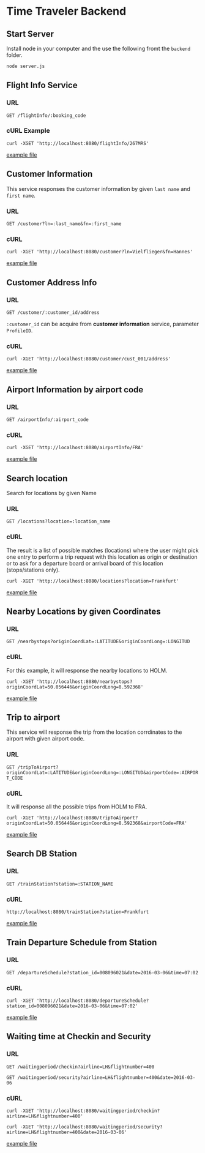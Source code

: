 # Time Traveler Backend

## Start Server
Install node in your computer and the use the following fromt the `backend` folder.

```Bash
node server.js
```

## Flight Info Service

### URL
`GET /flightInfo/:booking_code`

### cURL Example

`curl -XGET 'http://localhost:8080/flightInfo/267MRS'`

[example file](json-objects/examples/flight_info.json)

## Customer Information
This service responses the customer information by given `last name` and `first name`.

### URL

`GET /customer?ln=:last_name&fn=:first_name`

### cURL

`curl -XGET 'http://localhost:8080/customer?ln=Vielflieger&fn=Hannes'`

[example file](json-objects/examples/customer_info.json)

## Customer Address Info

### URL

`GET /customer/:customer_id/address`

`:customer_id` can be acquire from **customer information** service, parameter `ProfileID`.

### cURL

`curl -XGET 'http://localhost:8080/customer/cust_001/address'`

[example file](json-objects/examples/customer_address.json)

## Airport Information by airport code

### URL
`GET /airportInfo/:airport_code`

### cURL
`curl -XGET 'http://localhost:8080/airportInfo/FRA'`

[example file](json-objects/examples/airport_info.json)

## Search location
Search for locations by given Name

### URL
`GET /locations?location=:location_name`

### cURL
The result is a list of possible matches (locations) where the user might pick one entry to perform
a trip request with this location as origin or destination or to ask for a departure board or
arrival board of this location (stops/stations only).

`curl -XGET 'http://localhost:8080/locations?location=Frankfurt'`

[example file](json-objects/examples/locations_frankfurt.json)

## Nearby Locations by given Coordinates

### URL
`GET /nearbystops?originCoordLat=:LATITUDE&originCoordLong=:LONGITUD`

### cURL
For this example, it will response the nearby locations to HOLM.

`curl -XGET 'http://localhost:8080/nearbystops?originCoordLat=50.056446&originCoordLong=8.592368'`

[example file](json-objects/examples/nearby_example.json)

## Trip to airport
This service will response the trip from the location corrdinates to the airport with given airport code.

### URL
`GET /tripToAirport?originCoordLat=:LATITUDE&originCoordLong=:LONGITUD&airportCode=:AIRPORT_CODE`

### cURL
It will response all the possible trips from HOLM to FRA.

`curl -XGET 'http://localhost:8080/tripToAirport?originCoordLat=50.056446&originCoordLong=8.592368&airportCode=FRA'`

[example file](json-objects/examples/trip_example.json)

## Search DB Station

### URL
`GET /trainStation?station=:STATION_NAME`

### cURL
`http://localhost:8080/trainStation?station=Frankfurt`

[example file](json-objects/examples/db_stations.json)

## Train Departure Schedule from Station

### URL
`GET /departureSchedule?station_id=008096021&date=2016-03-06&time=07:02`

### cURL

`curl -XGET 'http://localhost:8080/departureSchedule?station_id=008096021&date=2016-03-06&time=07:02'`

[example file](json-objects/examples/departure_schedule.json)

## Waiting time at Checkin and Security

### URL
`GET /waitingperiod/checkin?airline=LH&flightnumber=400`

`GET /waitingperiod/security?airline=LH&flightnumber=400&date=2016-03-06`

### cURL

`curl -XGET 'http://localhost:8080/waitingperiod/checkin?airline=LH&flightnumber=400'`

`curl -XGET 'http://localhost:8080/waitingperiod/security?airline=LH&flightnumber=400&date=2016-03-06'`

[example file](json-objects/examples/waitingperiod.json)

